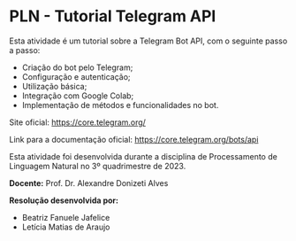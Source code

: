# PLN - Tutorial Telegram API

Esta atividade é um tutorial sobre a Telegram Bot API, com o seguinte passo a passo:
* Criação do bot pelo Telegram;
* Configuração e autenticação;
* Utilização básica;
* Integração com Google Colab;
* Implementação de métodos e funcionalidades no bot.

Site oficial: https://core.telegram.org/

Link para a documentação oficial: https://core.telegram.org/bots/api

Esta atividade foi desenvolvida durante a disciplina de Processamento de Linguagem Natural no 3º quadrimestre de 2023.

**Docente:** Prof. Dr. Alexandre Donizeti Alves <br>

**Resolução desenvolvida por:**
* Beatriz Fanuele Jafelice
* Letícia Matias de Araujo
